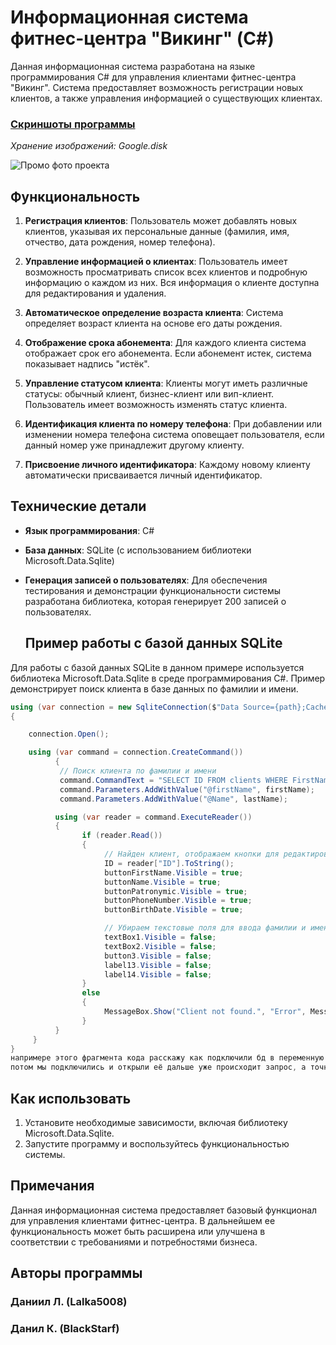 # Информационная система фитнес-центра "Викинг" (C#)

Данная информационная система разработана на языке программирования C# для управления клиентами фитнес-центра "Викинг". Система предоставляет возможность регистрации новых клиентов, а также управления информацией о существующих клиентах.

### [Скриншоты программы](https://drive.google.com/drive/folders/1QOe6kp1X1rJuNa24Fia6LdjJsKU60qCi?usp=sharing)
*Хранение изображений: Google.disk*

 ![Промо фото проекта](https://i.postimg.cc/mrqXQHrx/image.png)

## Функциональность

1. **Регистрация клиентов**: Пользователь может добавлять новых клиентов, указывая их персональные данные (фамилия, имя, отчество, дата рождения, номер телефона).

2. **Управление информацией о клиентах**: Пользователь имеет возможность просматривать список всех клиентов и подробную информацию о каждом из них. Вся информация о клиенте доступна для редактирования и удаления.

3. **Автоматическое определение возраста клиента**: Система определяет возраст клиента на основе его даты рождения.

4. **Отображение срока абонемента**: Для каждого клиента система отображает срок его абонемента. Если абонемент истек, система показывает надпись "истёк".

5. **Управление статусом клиента**: Клиенты могут иметь различные статусы: обычный клиент, бизнес-клиент или вип-клиент. Пользователь имеет возможность изменять статус клиента.

6. **Идентификация клиента по номеру телефона**: При добавлении или изменении номера телефона система оповещает пользователя, если данный номер уже принадлежит другому клиенту.

7. **Присвоение личного идентификатора**: Каждому новому клиенту автоматически присваивается личный идентификатор.

## Технические детали

- **Язык программирования**: C#
- **База данных**: SQLite (с использованием библиотеки Microsoft.Data.Sqlite)
- **Генерация записей о пользователях**: Для обеспечения тестирования и демонстрации функциональности системы разработана библиотека, которая генерирует 200 записей о пользователях.

  ## Пример работы с базой данных SQLite

Для работы с базой данных SQLite в данном примере используется библиотека Microsoft.Data.Sqlite в среде программирования C#. Пример демонстрирует поиск клиента в базе данных по фамилии и имени.

``` C#
using (var connection = new SqliteConnection($"Data Source={path};Cache=Default;Mode=ReadWrite;"))
{

    connection.Open();

    using (var command = connection.CreateCommand())
          {
           // Поиск клиента по фамилии и имени
           command.CommandText = "SELECT ID FROM clients WHERE FirstName = @firstName AND Name = @Name";
           command.Parameters.AddWithValue("@firstName", firstName);
           command.Parameters.AddWithValue("@Name", lastName);

          using (var reader = command.ExecuteReader())
          {
                if (reader.Read())
                {
                     // Найден клиент, отображаем кнопки для редактирования данных
                     ID = reader["ID"].ToString();
                     buttonFirstName.Visible = true;
                     buttonName.Visible = true;
                     buttonPatronymic.Visible = true;
                     buttonPhoneNumber.Visible = true;
                     buttonBirthDate.Visible = true;

                     // Убираем текстовые поля для ввода фамилии и имени
                     textBox1.Visible = false;
                     textBox2.Visible = false;
                     button3.Visible = false;
                     label13.Visible = false;
                     label14.Visible = false;
                }
                else
                {
                     MessageBox.Show("Client not found.", "Error", MessageBoxButtons.OK, MessageBoxIcon.Error);
                }
          }
     }
}
напримере этого фрагмента кода расскажу как подключили бд в переменную path записали путь до базы данных задали разрешение читать и записывать
потом мы подключились и открыли её дальше уже происходит запрос, а точнее поиск есть ли эти данные в бд или нет если да, то записывается ID чтобы потом менять параметры пользователя
```
## Как использовать

1. Установите необходимые зависимости, включая библиотеку Microsoft.Data.Sqlite.
2. Запустите программу и воспользуйтесь функциональностью системы.

## Примечания

Данная информационная система предоставляет базовый функционал для управления клиентами фитнес-центра. В дальнейшем ее функциональность может быть расширена или улучшена в соответствии с требованиями и потребностями бизнеса.

## Авторы программы

### Даниил Л. (Lalka5008)
### Данил К. (BlackStarf)
